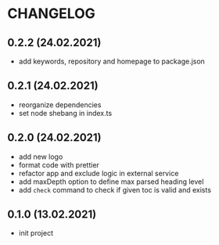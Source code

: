 # CHANGELOG

## 0.2.2 (24.02.2021)

- add keywords, repository and homepage to package.json

## 0.2.1 (24.02.2021)

- reorganize dependencies
- set node shebang in index.ts

## 0.2.0 (24.02.2021)

- add new logo
- format code with prettier
- refactor app and exclude logic in external service
- add maxDepth option to define max parsed heading level
- add `check` command to check if given toc is valid and exists

## 0.1.0 (13.02.2021)

- init project
